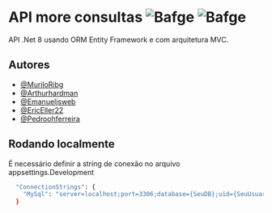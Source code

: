 # API more consultas ![Bafge](https://img.shields.io/badge/Version-1.0.0-green) ![Bafge](https://img.shields.io/badge/.Net-8.0.100-blue)

API .Net 8 usando ORM Entity Framework e com arquitetura MVC.


## Autores

- [@MuriloRibg](https://github.com/muriloribg)
- [@Arthurhardman](https://github.com/arthurhardman)
- [@Emanueljsweb](https://github.com/https://github.com/emanueljsweb)
- [@EricEller22](https://github.com/EricEller22)
- [@Pedroohferreira](https://github.com/pedroohferreira)



## Rodando localmente

É necessário definir a string de conexão no arquivo appsettings.Development

```bash
  "ConnectionStrings": {
    "MySql": "server=localhost;port=3306;database={SeuDB};uid={SeuUsuario};pwd={SuaSenha}"
  }
```
